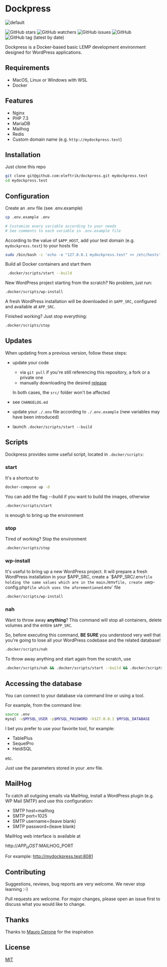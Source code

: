 Dockpress
===

![default](https://user-images.githubusercontent.com/6959298/77826958-28243400-7113-11ea-8e2e-5b468c22d085.png)

![GitHub stars](https://img.shields.io/github/stars/eleftrik/dockpress?style=social)
![GitHub watchers](https://img.shields.io/github/watchers/eleftrik/dockpress?style=social)
![GitHub issues](https://img.shields.io/github/issues/eleftrik/dockpress)
![GitHub](https://img.shields.io/github/license/eleftrik/dockpress)
![GitHub tag (latest by date)](https://img.shields.io/github/v/tag/eleftrik/dockpress?label=version)

Dockpress is a Docker-based basic LEMP development environment designed for WordPress applications.

## Requirements

* MacOS, Linux or Windows with WSL
* Docker

## Features

* Nginx
* PHP 7.3
* MariaDB
* Mailhog
* Redis
* Custom domain name (e.g. `http://mydockpress.test`)

## Installation

Just clone this repo

```bash
git clone git@github.com:eleftrik/dockpress.git mydockpress.test
cd mydockpress.test
```

## Configuration

Create an .env file (see .env.example)
```bash
cp .env.example .env

# Customize every variable according to your needs
# See comments to each variable in .env.example file 
```

According to the value of `$APP_HOST`, add your test domain (e.g. `mydockpress.test`) to your hosts file
```bash
sudo /bin/bash -c 'echo -e "127.0.0.1 mydockpress.test" >> /etc/hosts'
```

Build all Docker containers and start them
```bash
 .docker/scripts/start --build
```

New WordPress project starting from the scratch? No problem, just run:
```bash
.docker/scripts/wp-install
```
A fresh WordPress installation will be downloaded in `$APP_SRC`, configured and available at `APP_SRC`.

Finished working? Just stop everything:
```bash
.docker/scripts/stop
```

## Updates

When updating from a previous version, follow these steps:
- update your code
    - via `git pull` if you're still referencing this repository, a fork or a private one
    - manually downloading the desired [release](https://github.com/eleftrik/dockpress/releases)
    
    In both cases, the `src/` folder won't be affected 
- see `CHANGELOG.md`
- update your `./.env` file according to `./.env.example`
  (new variables may have been introduced)
- launch `.docker/scripts/start --build`

## Scripts

Dockpress provides some useful script, located in `.docker/scripts`:

### start
It's a shortcut to 
```bash
docker-compose up -d
```

You can add the flag --build if you want to build the images, otherwise
```bash
.docker/scripts/start
```
is enough to bring up the environment

### stop
Tired of working? Stop the environment
```bash
.docker/scripts/stop
```

### wp-install
It's useful to bring up a new WordPress project. It will prepare a fresh WordPress installation in your $APP_SRC,
create a `$APP_SRC/.env` file holding the same values which are in the main `./env` file,
create a `wp-config.php` file which uses the aforementioned `.env` file
```bash
.docker/scripts/wp-install
```

### nah
Want to throw away **anything**?
This command will stop all containers, delete volumes and the entire `$APP_SRC`.

So, before executing this command, **BE SURE** you understood very well that
you're going to lose all your WordPress codebase and the related database!

```bash
.docker/scripts/nah
```

To throw away anything and start again from the scratch, use
```bash
.docker/scripts/nah && .docker/scripts/start --build && .docker/scripts/wp-install
```

## Accessing the database

You can connect to your database via command line or using a tool.

For example, from the command line:
```bash
source .env
mysql -u$MYSQL_USER -p$MYSQL_PASSWORD -h127.0.0.1 $MYSQL_DATABASE
```
I bet you prefer to use your favorite tool, for example:
- TablePlus
- SequelPro
- HeidiSQL

etc.

Just use the parameters stored in your .env file.


## MailHog

To catch all outgoing emails via MailHog, install a WordPress plugin
(e.g. WP Mail SMTP) and use this configuration:
* SMTP host=mailhog
* SMTP port=1025
* SMTP username=(leave blank)
* SMTP password=(leave blank)

MailHog web interface is available at

http://$APP_HOST:$MAILHOG_PORT

For example: http://mydockpress.test:8081


## Contributing
Suggestions, reviews, bug reports are very welcome.
We never stop learning :-)


Pull requests are welcome. For major changes, please open an issue first to discuss what you would like to change.

## Thanks

Thanks to [Mauro Cerone](https://github.com/ceronem) for the inspiration


## License
[MIT](https://choosealicense.com/licenses/mit/)
